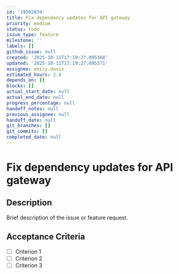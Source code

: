 ```yaml
---
id: '19502834'
title: Fix dependency updates for API gateway
priority: medium
status: todo
issue_type: feature
milestone: ''
labels: []
github_issue: null
created: '2025-10-11T17:19:27.095368'
updated: '2025-10-11T17:19:27.095371'
assignee: emily.davis
estimated_hours: 2.0
depends_on: []
blocks: []
actual_start_date: null
actual_end_date: null
progress_percentage: null
handoff_notes: null
previous_assignee: null
handoff_date: null
git_branches: []
git_commits: []
completed_date: null
---
```


# Fix dependency updates for API gateway

## Description

Brief description of the issue or feature request.

## Acceptance Criteria

- [ ] Criterion 1
- [ ] Criterion 2
- [ ] Criterion 3